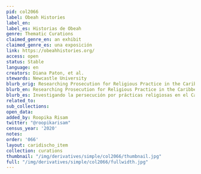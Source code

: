 ```yaml
---
pid: col2066
label: Obeah Histories
label_en:
label_es: Historias de Obeah
genre: Thematic Curations
claimed_genre_en: an exhibit
claimed_genre_es: una exposición
link: https://obeahhistories.org/
access: open
status: Stable
language: en
creators: Diana Paton, et al.
stewards: Newcastle University
blurb_orig: Researching Prosecution for Religious Practice in the Caribbean
blurb_en: Researching Prosecution for Religious Practice in the Caribbean
blurb_es: Investigando la persecución por prácticas religiosas en el Caribe.
related_to:
sub_collections:
open_data:
added_by: Roopika Risam
twitter: "@roopikarisam"
census_year: '2020'
notes:
order: '066'
layout: caridischo_item
collection: curations
thumbnail: "/img/derivatives/simple/col2066/thumbnail.jpg"
full: "/img/derivatives/simple/col2066/fullwidth.jpg"
---
```

